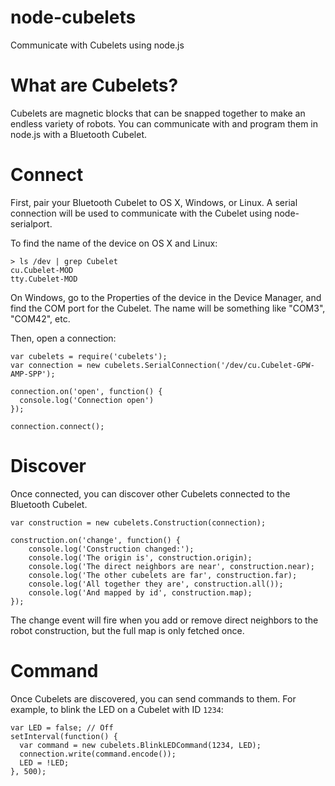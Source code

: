 node-cubelets
=============

Communicate with Cubelets using node.js

What are Cubelets?
==================

Cubelets are magnetic blocks that can be snapped together to make an endless variety of robots. You can communicate with and program them in node.js with a Bluetooth Cubelet.

Connect
=======

First, pair your Bluetooth Cubelet to OS X, Windows, or Linux. A serial connection will be used to communicate with the Cubelet using node-serialport.

To find the name of the device on OS X and Linux:

```
> ls /dev | grep Cubelet
cu.Cubelet-MOD
tty.Cubelet-MOD
```

On Windows, go to the Properties of the device in the Device Manager, and find the COM port for the Cubelet. The name will be something like "COM3", "COM42", etc.

Then, open a connection:

```
var cubelets = require('cubelets');
var connection = new cubelets.SerialConnection('/dev/cu.Cubelet-GPW-AMP-SPP');

connection.on('open', function() {
  console.log('Connection open')
});

connection.connect();

```

Discover
========

Once connected, you can discover other Cubelets connected to the Bluetooth Cubelet.

```
var construction = new cubelets.Construction(connection);

construction.on('change', function() {
    console.log('Construction changed:');
    console.log('The origin is', construction.origin);
    console.log('The direct neighbors are near', construction.near);
    console.log('The other cubelets are far', construction.far);
    console.log('All together they are', construction.all());
    console.log('And mapped by id', construction.map);
});
```

The change event will fire when you add or remove direct neighbors to the robot construction, but the full map is only fetched once.

Command
=======

Once Cubelets are discovered, you can send commands to them. For example, to blink the LED on a Cubelet with ID ```1234```:

```
var LED = false; // Off
setInterval(function() {
  var command = new cubelets.BlinkLEDCommand(1234, LED);
  connection.write(command.encode());
  LED = !LED;
}, 500);
```


